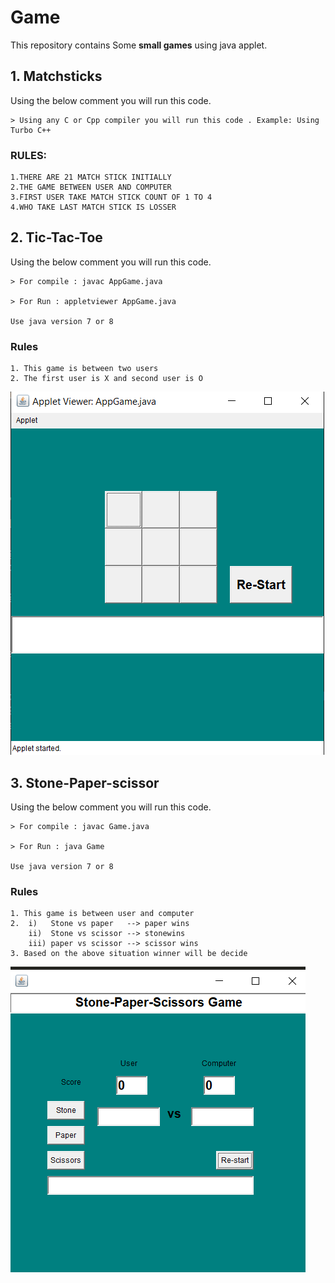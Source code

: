 # Game

This repository contains Some **small games** using java applet.

## 1. Matchsticks

Using the below comment you will run this code.
```
> Using any C or Cpp compiler you will run this code . Example: Using Turbo C++
```

### RULES:
```
1.THERE ARE 21 MATCH STICK INITIALLY
2.THE GAME BETWEEN USER AND COMPUTER
3.FIRST USER TAKE MATCH STICK COUNT OF 1 TO 4
4.WHO TAKE LAST MATCH STICK IS LOSSER
```


## 2. Tic-Tac-Toe

Using the below comment you will run this code.

```
> For compile : javac AppGame.java

> For Run : appletviewer AppGame.java

Use java version 7 or 8 
```


### Rules
```
1. This game is between two users
2. The first user is X and second user is O
```

![](image/2.png)


## 3. Stone-Paper-scissor

Using the below comment you will run this code.

```
> For compile : javac Game.java

> For Run : java Game

Use java version 7 or 8 
```

### Rules
```
1. This game is between user and computer
2.  i)   Stone vs paper   --> paper wins
    ii)  Stone vs scissor --> stonewins
    iii) paper vs scissor --> scissor wins
3. Based on the above situation winner will be decide
```
![](image/3.png)

